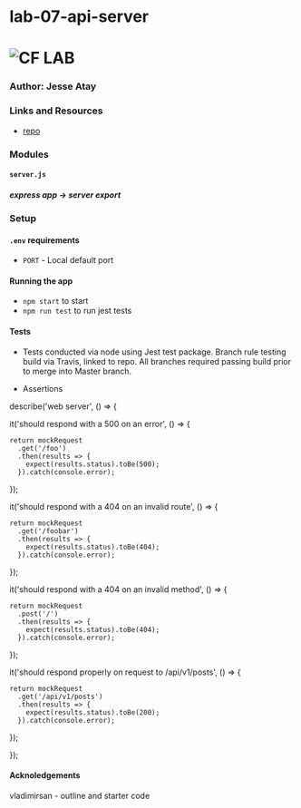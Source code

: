 # lab-07-api-server

![CF](http://i.imgur.com/7v5ASc8.png) LAB
=================================================

### Author: Jesse Atay



### Links and Resources
* [repo](https://github.com/jaatay/lab04)


### Modules
#### `server.js`
##### express app -> server export


### Setup
#### `.env` requirements
* `PORT` - Local default port

#### Running the app
* `npm start` to start
* `npm run test` to run jest tests

#### Tests
* Tests conducted via node using Jest test package. Branch rule testing build via Travis, linked to repo. All branches required passing build prior to merge into Master branch.

* Assertions

describe('web server', () => {

  it('should respond with a 500 on an error', () => {

    return mockRequest
      .get('/foo')
      .then(results => {
        expect(results.status).toBe(500);
      }).catch(console.error);

  });
  
  it('should respond with a 404 on an invalid route', () => {

    return mockRequest
      .get('/foobar')
      .then(results => {
        expect(results.status).toBe(404);
      }).catch(console.error);

  });

  it('should respond with a 404 on an invalid method', () => {

    return mockRequest
      .post('/')
      .then(results => {
        expect(results.status).toBe(404);
      }).catch(console.error);

  });

  it('should respond properly on request to /api/v1/posts', () => {

    return mockRequest
      .get('/api/v1/posts')
      .then(results => {
        expect(results.status).toBe(200);
      }).catch(console.error);

  });

});

#### Acknoledgements
vladimirsan - outline and starter code
